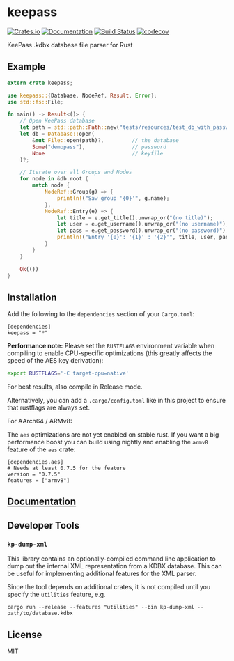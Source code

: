# keepass

[![Crates.io](https://img.shields.io/crates/v/keepass.svg)](https://crates.io/crates/keepass)
[![Documentation](https://docs.rs/keepass/badge.svg)](https://docs.rs/keepass/)
[![Build Status](https://travis-ci.org/sseemayer/keepass-rs.svg?branch=master)](https://travis-ci.org/sseemayer/keepass-rs)
[![codecov](https://codecov.io/gh/sseemayer/keepass-rs/branch/master/graph/badge.svg)](https://codecov.io/gh/sseemayer/keepass-rs)

KeePass .kdbx database file parser for Rust

## Example
```rust
extern crate keepass;

use keepass::{Database, NodeRef, Result, Error};
use std::fs::File;

fn main() -> Result<()> {
    // Open KeePass database
    let path = std::path::Path::new("tests/resources/test_db_with_password.kdbx");
    let db = Database::open(
        &mut File::open(path)?,         // the database
        Some("demopass"),               // password
        None                            // keyfile
    )?;

    // Iterate over all Groups and Nodes
    for node in &db.root {
        match node {
            NodeRef::Group(g) => {
                println!("Saw group '{0}'", g.name);
            },
            NodeRef::Entry(e) => {
                let title = e.get_title().unwrap_or("(no title)");
                let user = e.get_username().unwrap_or("(no username)");
                let pass = e.get_password().unwrap_or("(no password)");
                println!("Entry '{0}': '{1}' : '{2}'", title, user, pass);
            }
        }
    }

    Ok(())
}
```

## Installation
Add the following to the `dependencies` section of your `Cargo.toml`:

```ignore
[dependencies]
keepass = "*"
```

**Performance note:** Please set the `RUSTFLAGS` environment variable when compiling to enable CPU-specific optimizations (this greatly affects the speed of the AES key derivation):

```bash
export RUSTFLAGS='-C target-cpu=native'
```

For best results, also compile in Release mode.

Alternatively, you can add a `.cargo/config.toml` like in this project to ensure that rustflags are always set.

For AArch64 / ARMv8:

The `aes` optimizations are not yet enabled on stable rust. If you want a big performance boost you can build using nightly and enabling the `armv8` feature of the `aes` crate:

```
[dependencies.aes]
# Needs at least 0.7.5 for the feature
version = "0.7.5"
features = ["armv8"]
```

## [Documentation](https://docs.rs/keepass)

## Developer Tools

### `kp-dump-xml`
This library contains an optionally-compiled command line application to dump out the internal XML representation from a KDBX database. This can be useful for implementing additional features for the XML parser.

Since the tool depends on additional crates, it is not compiled until you specify the `utilities` feature, e.g.

```ignore
cargo run --release --features "utilities" --bin kp-dump-xml -- path/to/database.kdbx
```

## License
MIT
